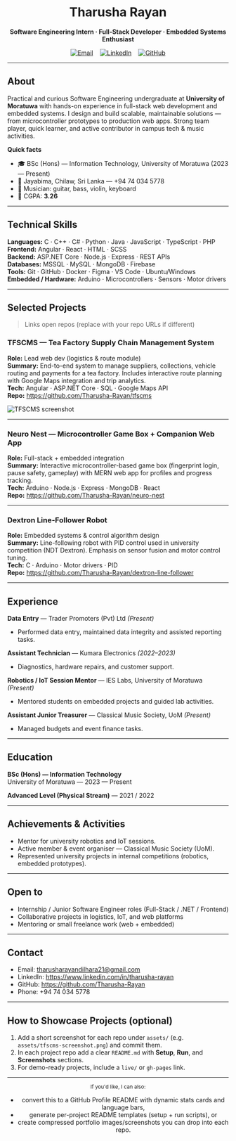 <!-- =========================
     Professional GitHub README
     For: Tharusha Rayan
     Clean, minimal, and recruiter-friendly
========================= -->

<div align="center">

# Tharusha Rayan  
**Software Engineering Intern · Full-Stack Developer · Embedded Systems Enthusiast**

[<img alt="Email" src="https://img.shields.io/badge/Email-tharusharayandilhara21@gmail.com-D14836?style=flat&logo=gmail&logoColor=white"/>](mailto:tharusharayandilhara21@gmail.com)
&nbsp;&nbsp;
[<img alt="LinkedIn" src="https://img.shields.io/badge/LinkedIn-Profile-0077B5?style=flat&logo=linkedin&logoColor=white"/>](https://www.linkedin.com/in/tharusha-rayan)
&nbsp;&nbsp;
[<img alt="GitHub" src="https://img.shields.io/badge/GitHub-Tharusha--Rayan-181717?style=flat&logo=github&logoColor=white"/>](https://github.com/Tharusha-Rayan)

</div>

---

## About
Practical and curious Software Engineering undergraduate at **University of Moratuwa** with hands-on experience in full-stack web development and embedded systems. I design and build scalable, maintainable solutions — from microcontroller prototypes to production web apps. Strong team player, quick learner, and active contributor in campus tech & music activities.

**Quick facts**
- 🎓 BSc (Hons) — Information Technology, University of Moratuwa (2023 — Present)  
- 📍 Jayabima, Chilaw, Sri Lanka — +94 74 034 5778  
- 🎵 Musician: guitar, bass, violin, keyboard  
- 🎯 CGPA: **3.26**

---

## Technical Skills

**Languages:** C · C++ · C# · Python · Java · JavaScript · TypeScript · PHP  
**Frontend:** Angular · React · HTML · SCSS  
**Backend:** ASP.NET Core · Node.js · Express · REST APIs  
**Databases:** MSSQL · MySQL · MongoDB · Firebase  
**Tools:** Git · GitHub · Docker · Figma · VS Code · Ubuntu/Windows  
**Embedded / Hardware:** Arduino · Microcontrollers · Sensors · Motor drivers

---

## Selected Projects

> Links open repos (replace with your repo URLs if different)

### TFSCMS — Tea Factory Supply Chain Management System
**Role:** Lead web dev (logistics & route module)  
**Summary:** End-to-end system to manage suppliers, collections, vehicle routing and payments for a tea factory. Includes interactive route planning with Google Maps integration and trip analytics.  
**Tech:** Angular · ASP.NET Core · SQL · Google Maps API  
**Repo:** https://github.com/Tharusha-Rayan/tfscms  
<!-- Optional screenshot -->
![TFSCMS screenshot](assets/tfscms-screenshot.png)

---

### Neuro Nest — Microcontroller Game Box + Companion Web App
**Role:** Full-stack + embedded integration  
**Summary:** Interactive microcontroller-based game box (fingerprint login, pause safety, gameplay) with MERN web app for profiles and progress tracking.  
**Tech:** Arduino · Node.js · Express · MongoDB · React  
**Repo:** https://github.com/Tharusha-Rayan/neuro-nest

---

### Dextron Line-Follower Robot
**Role:** Embedded systems & control algorithm design  
**Summary:** Line-following robot with PID control used in university competition (NDT Dextron). Emphasis on sensor fusion and motor control tuning.  
**Tech:** C · Arduino · Motor drivers · PID  
**Repo:** https://github.com/Tharusha-Rayan/dextron-line-follower

---

## Experience

**Data Entry** — Trader Promoters (Pvt) Ltd *(Present)*  
- Performed data entry, maintained data integrity and assisted reporting tasks.

**Assistant Technician** — Kumara Electronics *(2022–2023)*  
- Diagnostics, hardware repairs, and customer support.

**Robotics / IoT Session Mentor** — IES Labs, University of Moratuwa *(Present)*  
- Mentored students on embedded projects and guided lab activities.

**Assistant Junior Treasurer** — Classical Music Society, UoM *(Present)*  
- Managed budgets and event finance tasks.

---

## Education

**BSc (Hons) — Information Technology**  
University of Moratuwa — 2023 — Present

**Advanced Level (Physical Stream)** — 2021 / 2022

---

## Achievements & Activities
- Mentor for university robotics and IoT sessions.  
- Active member & event organiser — Classical Music Society (UoM).  
- Represented university projects in internal competitions (robotics, embedded prototypes).

---

## Open to
- Internship / Junior Software Engineer roles (Full-Stack / .NET / Frontend)  
- Collaborative projects in logistics, IoT, and web platforms  
- Mentoring or small freelance work (web + embedded)

---

## Contact
- Email: tharusharayandilhara21@gmail.com  
- LinkedIn: https://www.linkedin.com/in/tharusha-rayan  
- GitHub: https://github.com/Tharusha-Rayan  
- Phone: +94 74 034 5778

---

## How to Showcase Projects (optional)
1. Add a short screenshot for each repo under `assets/` (e.g. `assets/tfscms-screenshot.png`) and commit them.  
2. In each project repo add a clear `README.md` with **Setup**, **Run**, and **Screenshots** sections.  
3. For demo-ready projects, include a `live/` or `gh-pages` link.

---

<div align="center">
  <sub>If you'd like, I can also:</sub>
  <ul>
    <li>convert this to a GitHub Profile README with dynamic stats cards and language bars,</li>
    <li>generate per-project README templates (setup + run scripts), or</li>
    <li>create compressed portfolio images/screenshots you can drop into each repo.</li>
  </ul>
</div>
